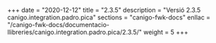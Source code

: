 +++
date        = "2020-12-12"
title       = "2.3.5"
description = "Versió 2.3.5 canigo.integration.padro.pica"
sections    = "canigo-fwk-docs"
enllac		= "/canigo-fwk-docs/documentacio-llibreries/canigo.integration.padro.pica/2.3.5/"
weight		= 5
+++
